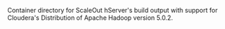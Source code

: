 Container directory for ScaleOut hServer's build output with support for Cloudera's Distribution of Apache Hadoop version 5.0.2.